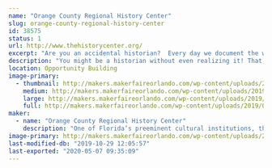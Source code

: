 ```yaml
---
name: "Orange County Regional History Center"
slug: orange-county-regional-history-center
id: 38575
status: 1
url: http://www.thehistorycenter.org/
excerpt: "Are you an accidental historian?  Every day we document the world around us in so many ways, preserving intimate depictions of our lives that future historians may use to understand our world. Learn about how we all preserve history without even realizing it and complete a fun make and take project inspired by our newest exhibit, The Accidental Historian!"
description: "You might be a historian without even realizing it! That’s certainly true of many bloggers, urban sketchers, photographers, and more. Learn about the History Center's newest limited run exhibit, The Accidental Historian, which explores how individuals who are absorbed in documenting the world of today accidentally become some of Central Florida’s finest historians for the future. Our booth will also feature a fun make and take activity inspired by our Accidental Historian exhibit!"
location: Opportunity Building
image-primary:
  - thumbnail: http://makers.makerfaireorlando.com/wp-content/uploads/2019/09/AccidentalHistorianwtitle-150x150.jpg
    medium: http://makers.makerfaireorlando.com/wp-content/uploads/2019/09/AccidentalHistorianwtitle-300x290.jpg
    large: http://makers.makerfaireorlando.com/wp-content/uploads/2019/09/AccidentalHistorianwtitle-1024x991.jpg
    full: http://makers.makerfaireorlando.com/wp-content/uploads/2019/09/AccidentalHistorianwtitle.jpg
maker:
  - name: "Orange County Regional History Center"
    description: "One of Florida’s preeminent cultural institutions, the Orange County Regional History Center advances its mission to honor the past, explore the present, and shape the future through permanent and traveling exhibits, wide-ranging programs, and limited-run exhibitions from other prestigious institutions. With deep roots in Orange County, the History Center opened in 2000 and is operated by Orange County and the nonprofit Historical Society of Central Florida, Inc."
image-primary: http://makers.makerfaireorlando.com/wp-content/uploads/2019/09/OCRHC-Stacked-LogoDowntown-Orlando_CMYK.png
last-modified-db: "2019-10-29 12:05:57"
last-exported: "2020-05-07 09:35:09"
---
```


